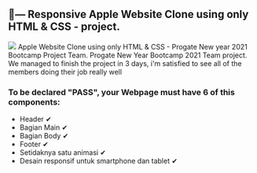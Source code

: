 ## 🍎— Responsive Apple Website Clone using only HTML & CSS - project.
![](Readme/client-side.JPG)
Apple Website Clone using only HTML & CSS - Progate New year 2021 Bootcamp Project Team.
Progate New Year Bootcamp 2021 Team project. We managed to finish the project in 3 days, i'm satisfied to see all of the members doing their job really well

### To be declared "PASS", your Webpage must have 6 of this components:

- Header ✔
- Bagian Main ✔
- Bagian Body ✔
- Footer ✔
- Setidaknya satu animasi ✔
- Desain responsif untuk smartphone dan tablet ✔

